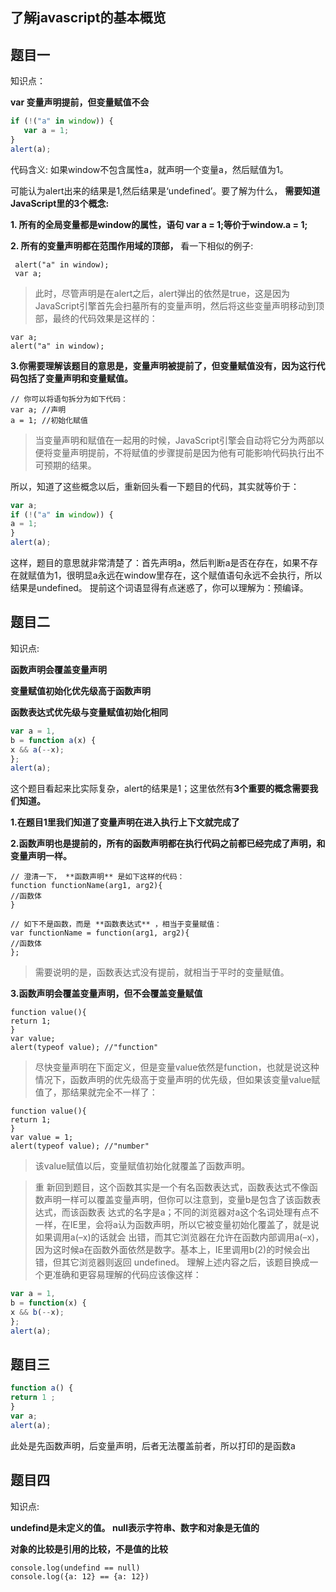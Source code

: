 ## 了解javascript的基本概览

## 题目一

知识点：

   **var 变量声明提前，但变量赋值不会**
   
```javascript
if (!("a" in window)) {
   var a = 1;
}
alert(a);
```
代码含义: 如果window不包含属性a，就声明一个变量a，然后赋值为1。

可能认为alert出来的结果是1,然后结果是‘undefined’。要了解为什么， **需要知道JavaScript里的3个概念:**

**1. 所有的全局变量都是window的属性，语句 var a = 1;等价于window.a = 1;**

**2. 所有的变量声明都在范围作用域的顶部，** 看一下相似的例子:
  ```javscript
   alert("a" in window);
   var a;
  ```
>此时，尽管声明是在alert之后，alert弹出的依然是true，这是因为JavaScript引擎首先会扫墓所有的变量声明，然后将这些变量声明移动到顶部，最终的代码效果是这样的：
   ```
   var a;
   alert("a" in window);
   ```

**3.你需要理解该题目的意思是，变量声明被提前了，但变量赋值没有，因为这行代码包括了变量声明和变量赋值。**
```
// 你可以将语句拆分为如下代码：
var a; //声明
a = 1; //初始化赋值
```
>当变量声明和赋值在一起用的时候，JavaScript引擎会自动将它分为两部以便将变量声明提前，不将赋值的步骤提前是因为他有可能影响代码执行出不可预期的结果。

所以，知道了这些概念以后，重新回头看一下题目的代码，其实就等价于：
```javascript
var a;
if (!("a" in window)) {
a = 1;
}
alert(a);
```
这样，题目的意思就非常清楚了：首先声明a，然后判断a是否在存在，如果不存在就赋值为1，很明显a永远在window里存在，这个赋值语句永远不会执行，所以结果是undefined。
提前这个词语显得有点迷惑了，你可以理解为：预编译。

## 题目二

知识点:
   
   **函数声明会覆盖变量声明**
   
   **变量赋值初始化优先级高于函数声明**
   
   **函数表达式优先级与变量赋值初始化相同**

```javascript
var a = 1,
b = function a(x) {
x && a(--x);
};
alert(a);
```
这个题目看起来比实际复杂，alert的结果是1；这里依然有**3个重要的概念需要我们知道。**

**1.在题目1里我们知道了变量声明在进入执行上下文就完成了**

**2.函数声明也是提前的，所有的函数声明都在执行代码之前都已经完成了声明，和变量声明一样。**
```
// 澄清一下， **函数声明** 是如下这样的代码：
function functionName(arg1, arg2){
//函数体
}

// 如下不是函数，而是 **函数表达式** ，相当于变量赋值：
var functionName = function(arg1, arg2){
//函数体
};
```
>需要说明的是，函数表达式没有提前，就相当于平时的变量赋值。

**3.函数声明会覆盖变量声明，但不会覆盖变量赋值**
```
function value(){
return 1;
}
var value;
alert(typeof value); //"function"
```
>尽快变量声明在下面定义，但是变量value依然是function，也就是说这种情况下，函数声明的优先级高于变量声明的优先级，但如果该变量value赋值了，那结果就完全不一样了：
```
function value(){
return 1;
}
var value = 1;
alert(typeof value); //"number"
```
>该value赋值以后，变量赋值初始化就覆盖了函数声明。

>重 新回到题目，这个函数其实是一个有名函数表达式，函数表达式不像函数声明一样可以覆盖变量声明，但你可以注意到，变量b是包含了该函数表达式，而该函数表 达式的名字是a；不同的浏览器对a这个名词处理有点不一样，在IE里，会将a认为函数声明，所以它被变量初始化覆盖了，就是说如果调用a(–x)的话就会 出错，而其它浏览器在允许在函数内部调用a(–x)，因为这时候a在函数外面依然是数字。基本上，IE里调用b(2)的时候会出错，但其它浏览器则返回 undefined。
理解上述内容之后，该题目换成一个更准确和更容易理解的代码应该像这样：
```javascript
var a = 1,
b = function(x) {
x && b(--x);
};
alert(a);
```

## 题目三
```javascript
function a() {
return 1 ;
}
var a;
alert(a);
```
此处是先函数声明，后变量声明，后者无法覆盖前者，所以打印的是函数a

## 题目四

知识点:

   **undefind是未定义的值。 null表示字符串、数字和对象是无值的**
   
   **对象的比较是引用的比较，不是值的比较**

```
console.log(undefind == null)
console.log({a: 12} == {a: 12})
```
